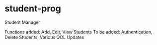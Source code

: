 # student-prog
Student Manager

Functions added: Add, Edit, View Students
To be added: Authentication, Delete Students, Various QOL Updates

